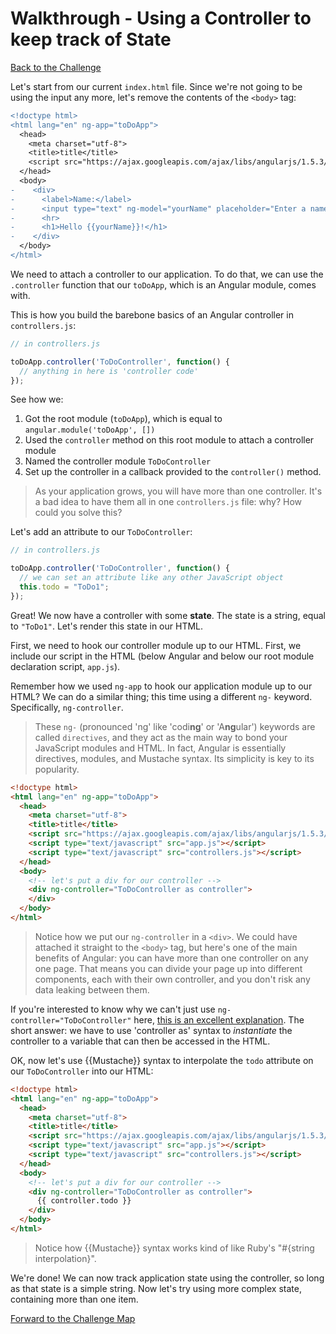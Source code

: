 # Walkthrough - Using a Controller to keep track of State

[Back to the Challenge](../02_using_a_controller_to_keep_track_of_state.md)

Let's start from our current `index.html` file. Since we're not going to be using the input any more, let's remove the contents of the `<body>` tag:

```diff
<!doctype html>
<html lang="en" ng-app="toDoApp">
  <head>
    <meta charset="utf-8">
    <title>title</title>
    <script src="https://ajax.googleapis.com/ajax/libs/angularjs/1.5.3/angular.min.js"></script>
  </head>
  <body>
-    <div>
-      <label>Name:</label>
-      <input type="text" ng-model="yourName" placeholder="Enter a name here">
-      <hr>
-      <h1>Hello {{yourName}}!</h1>
-    </div>
  </body>
</html>
```

We need to attach a controller to our application. To do that, we can use the `.controller` function that our `toDoApp`, which is an Angular module, comes with.

This is how you build the barebone basics of an Angular controller in `controllers.js`:

```javascript
// in controllers.js

toDoApp.controller('ToDoController', function() {
  // anything in here is 'controller code'
});
```

See how we:

1. Got the root module (`toDoApp`), which is equal to `angular.module('toDoApp', [])`
2. Used the `controller` method on this root module to attach a controller module
3. Named the controller module `ToDoController`
4. Set up the controller in a callback provided to the `controller()` method.

> As your application grows, you will have more than one controller. It's a bad idea to have them all in one `controllers.js` file: why? How could you solve this?

Let's add an attribute to our `ToDoController`:

```javascript
// in controllers.js

toDoApp.controller('ToDoController', function() {
  // we can set an attribute like any other JavaScript object
  this.todo = "ToDo1";
});
```

Great! We now have a controller with some **state**. The state is a string, equal to `"ToDo1"`. Let's render this state in our HTML.

First, we need to hook our controller module up to our HTML. First, we include our script in the HTML (below Angular and below our root module declaration script, `app.js`). 

Remember how we used `ng-app` to hook our application module up to our HTML? We can do a similar thing; this time using a different `ng-` keyword. Specifically, `ng-controller`.

> These `ng-` (pronounced 'ng' like 'codi**ng**' or 'A**ng**ular') keywords are called `directives`, and they act as the main way to bond your JavaScript modules and HTML. In fact, Angular is essentially directives, modules, and Mustache syntax. Its simplicity is key to its popularity.

```html
<!doctype html>
<html lang="en" ng-app="toDoApp">
  <head>
    <meta charset="utf-8">
    <title>title</title>
    <script src="https://ajax.googleapis.com/ajax/libs/angularjs/1.5.3/angular.min.js"></script>
    <script type="text/javascript" src="app.js"></script>
    <script type="text/javascript" src="controllers.js"></script>
  </head>
  <body>
    <!-- let's put a div for our controller -->
    <div ng-controller="ToDoController as controller">
    </div>
  </body>
</html>
```

> Notice how we put our `ng-controller` in a `<div>`. We could have attached it straight to the `<body>` tag, but here's one of the main benefits of Angular: you can have more than one controller on any one page. That means you can divide your page up into different components, each with their own controller, and you don't risk any data leaking between them.

If you're interested to know why we can't just use `ng-controller="ToDoController"` here, [this is an excellent explanation](https://toddmotto.com/digging-into-angulars-controller-as-syntax/). The short answer: we have to use 'controller as' syntax to _instantiate_ the controller to a variable that can then be accessed in the HTML. 

OK, now let's use {{Mustache}} syntax to interpolate the `todo` attribute on our `ToDoController` into our HTML:

```html
<!doctype html>
<html lang="en" ng-app="toDoApp">
  <head>
    <meta charset="utf-8">
    <title>title</title>
    <script src="https://ajax.googleapis.com/ajax/libs/angularjs/1.5.3/angular.min.js"></script>
    <script type="text/javascript" src="app.js"></script>
    <script type="text/javascript" src="controllers.js"></script>
  </head>
  <body>
    <!-- let's put a div for our controller -->
    <div ng-controller="ToDoController as controller">
      {{ controller.todo }}
    </div>
  </body>
</html>
```

> Notice how {{Mustache}} syntax works kind of like Ruby's "#{string interpolation}".

We're done! We can now track application state using the controller, so long as that state is a simple string. Now let's try using more complex state, containing more than one item.

[Forward to the Challenge Map](../00_challenge_map.md)
